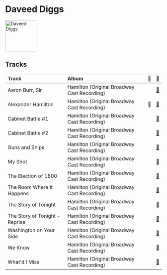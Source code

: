 
# Daveed Diggs


<img src="https://i.scdn.co/image/ab6761610000e5ebf638289c7621609519d8ad24" alt="Daveed Diggs" width="100" />

## Tracks

| Track                          | Album                                       | 💚   | 🔗                                                          |
|:-------------------------------|:--------------------------------------------|:----|:-----------------------------------------------------------|
| Aaron Burr, Sir                | Hamilton (Original Broadway Cast Recording) |     | [🔗](https://open.spotify.com/track/6dr7ekfhlbquvsVY8D7gyk) |
| Alexander Hamilton             | Hamilton (Original Broadway Cast Recording) | 💚   | [🔗](https://open.spotify.com/track/4TTV7EcfroSLWzXRY6gLv6) |
| Cabinet Battle #1              | Hamilton (Original Broadway Cast Recording) |     | [🔗](https://open.spotify.com/track/3TfKt8mPpdXfQTMfRjHzyz) |
| Cabinet Battle #2              | Hamilton (Original Broadway Cast Recording) |     | [🔗](https://open.spotify.com/track/6KRHMYPIWRgFWlXPgqO2Fp) |
| Guns and Ships                 | Hamilton (Original Broadway Cast Recording) |     | [🔗](https://open.spotify.com/track/7m9XR7FquXLP1FewdAcNS9) |
| My Shot                        | Hamilton (Original Broadway Cast Recording) |     | [🔗](https://open.spotify.com/track/4cxvludVmQxryrnx1m9FqL) |
| The Election of 1800           | Hamilton (Original Broadway Cast Recording) |     | [🔗](https://open.spotify.com/track/0LpHC9mhPAQC98IjXZIrif) |
| The Room Where It Happens      | Hamilton (Original Broadway Cast Recording) |     | [🔗](https://open.spotify.com/track/2TK2KSrzXD6W01qjXVjNGh) |
| The Story of Tonight           | Hamilton (Original Broadway Cast Recording) |     | [🔗](https://open.spotify.com/track/0NJWhm3hUwIZSy5s0TGJ8q) |
| The Story of Tonight - Reprise | Hamilton (Original Broadway Cast Recording) |     | [🔗](https://open.spotify.com/track/1CzeuSrm71wHP9qsjg7p3F) |
| Washington on Your Side        | Hamilton (Original Broadway Cast Recording) |     | [🔗](https://open.spotify.com/track/1WHNqqRWhJVZIdCScFKtl5) |
| We Know                        | Hamilton (Original Broadway Cast Recording) |     | [🔗](https://open.spotify.com/track/1DLfR4MOfLYbV6v3xrmWa8) |
| What'd I Miss                  | Hamilton (Original Broadway Cast Recording) |     | [🔗](https://open.spotify.com/track/2W9u3whoCkQYOUbmnSrHi1) |
